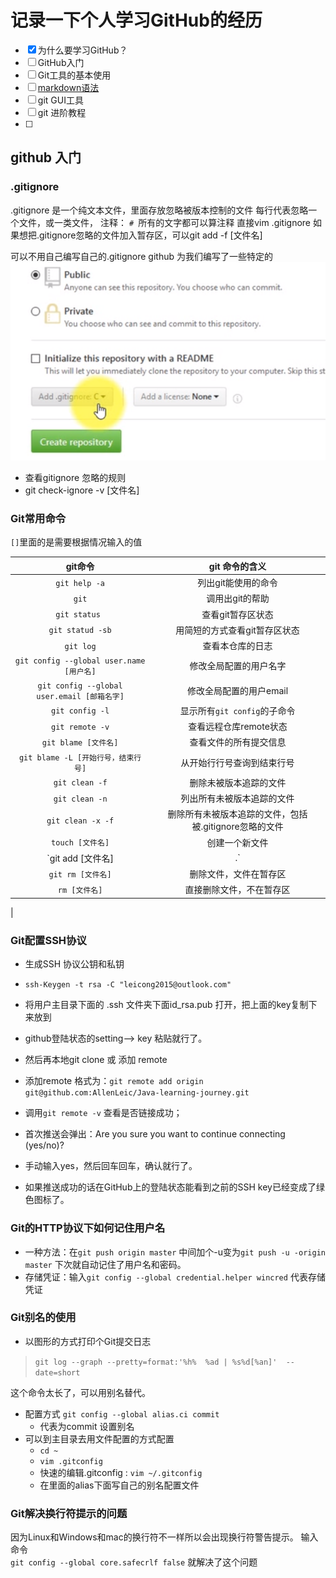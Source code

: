 # 记录一下个人学习GitHub的经历
- [x]  为什么要学习GitHub？
- [ ]  GitHub入门
- [ ]  Git工具的基本使用
- [ ]  [markdown语法](../Markdown常用语法.txt)
- [ ]  git GUI工具
- [ ]  git 进阶教程
- [ ]  
## github 入门
### **.gitignore**
.gitignore 是一个纯文本文件，里面存放忽略被版本控制的文件
每行代表忽略一个文件，或一类文件，
注释： `# `所有的文字都可以算注释
直接vim .gitignore
如果想把.gitignore忽略的文件加入暂存区，可以git add -f [文件名]

可以不用自己编写自己的.gitignore
github 为我们编写了一些特定的 ![](image/ignore.png)

- 查看gitignore 忽略的规则
- git check-ignore -v [文件名]

### Git常用命令
`[]`里面的是需要根据情况输入的值

|          git命令     | git 命令的含义 |
|:-------------------:|:--------------:|
|`git help -a`          |列出git能使用的命令|
|`git`                    |调用出git的帮助|
|`git status `          |查看git暂存区状态      |
|`git statud -sb`       |用简短的方式查看git暂存区状态|
| `git log`             |查看本仓库的日志 |
|`git config --global user.name [用户名]`|修改全局配置的用户名字|
|`git config --global user.email [邮箱名字]`|修改全局配置的用户email|
|`git config -l`       |显示所有`git config`的子命令|
|`git remote -v`        |查看远程仓库remote状态 |
|`git blame [文件名]`|查看文件的所有提交信息|
|`git blame -L [开始行号，结束行号]`|从开始行行号查询到结束行号|
|`git clean -f`            |删除未被版本追踪的文件|
|`git clean -n`         |列出所有未被版本追踪的文件|
|`git clean -x -f`      |删除所有未被版本追踪的文件，包括被.gitignore忽略的文件|
|`touch [文件名]`        |创建一个新文件|
|`git add [文件名]|.`    |把文件加入暂存区，`.`代表所有文件|
|`git rm [文件名]`         |删除文件，文件在暂存区|
|`rm [文件名]`            | 直接删除文件，不在暂存区|
|


### Git配置SSH协议
- 生成SSH 协议公钥和私钥
- `ssh-Keygen -t rsa -C "leicong2015@outlook.com" ` 
- 将用户主目录下面的 .ssh 文件夹下面id_rsa.pub 打开，把上面的key复制下来放到  
- github登陆状态的setting--> key 粘贴就行了。  
- 然后再本地git clone 或 添加 remote   
- 添加remote 格式为：`git remote add origin git@github.com:AllenLeic/Java-learning-journey.git  `

- 调用`git remote -v` 查看是否链接成功；
- 首次推送会弹出：Are you sure you want to continue connecting (yes/no)? 
- 手动输入yes，然后回车回车，确认就行了。
- 如果推送成功的话在GitHub上的登陆状态能看到之前的SSH key已经变成了绿色图标了。

### Git的HTTP协议下如何记住用户名
- 一种方法：在`git push origin master` 中间加个-u变为`git push -u -origin master`  下次就自动记住了用户名和密码。
- 存储凭证：输入`git config --global credential.helper wincred` 代表存储凭证

### Git别名的使用
- 以图形的方式打印个Git提交日志
> `git log --graph --pretty=format:'%h%  %ad | %s%d[%an]'  --date=short`

这个命令太长了，可以用别名替代。  
- 配置方式
`git config --global alias.ci commit`    
  - 代表为commit 设置别名
- 可以到主目录去用文件配置的方式配置
  - `cd ~ `
  - `vim .gitconfig`
  - 快速的编辑.gitconfig : `vim ~/.gitconfig`
  - 在里面的alias下面写自己的别名配置文件

### Git解决换行符提示的问题
因为Linux和Windows和mac的换行符不一样所以会出现换行符警告提示。 
输入命令  
`git config --global core.safecrlf false`  就解决了这个问题